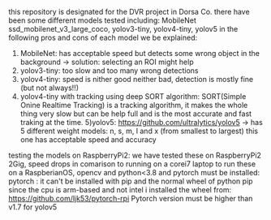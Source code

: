 this repository is designated for the DVR project in Dorsa Co.
there have been some different models tested including: MobileNet ssd_mobilenet_v3_large_coco, yolov3-tiny, yolov4-tiny, yolov5
in the following pros and cons of each model we be explained:
1) MobileNet: has acceptable speed but detects some wrong object in the background -> solution: selecting an ROI might help
2) yolov3-tiny: too slow and too many wrong detections
3) yolov4-tiny: speed is nither good neither bad, detection is mostly fine (but not always!!)
4) yolov4-tiny with tracking using deep SORT algorithm: SORT(Simple Onine Realtime Tracking) is a tracking algorithm, it makes the whole thing very slow but can be help full and is the most accurate and fast traking at the time.
5)yolov5: https://github.com/ultralytics/yolov5 -> has 5 different weight models: n, s, m, l and x (from smallest to largest) 
this one has acceptable speed and accuracy

testing the models on RaspberryPi2:
we have tested these on RaspberryPi2 2Gig, speed drops in comarison to running on a corei7 laptop
to run these on a RaspberianOS, opencv and python<3.8 and pytorch must be installed:
pytorch : it can't be installed with pip and the normal wheel of python pip since the cpu is arm-based and not intel
i installed the wheel from: https://github.com/ljk53/pytorch-rpi
Pytorch version must be higher than v1.7 for yolov5
